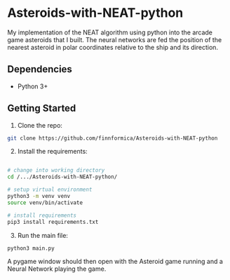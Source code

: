 # Asteroids-with-NEAT-python

My implementation of the NEAT algorithm using python into the arcade game asteroids that I built. The neural networks are fed the position of the nearest asteroid in polar coordinates relative to the ship and its direction.

## Dependencies

- Python 3+

## Getting Started

1. Clone the repo:

```bash 
git clone https://github.com/finnformica/Asteroids-with-NEAT-python
```

2. Install the requirements:

```bash

# change into working directory
cd /.../Asteroids-with-NEAT-python/

# setup virtual environment
python3 -m venv venv
source venv/bin/activate

# install requirements
pip3 install requirements.txt
```
3. Run the main file:

```bash
python3 main.py
```

A pygame window should then open with the Asteroid game running and a Neural Network playing the game.
